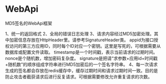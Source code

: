 # WebApi
MD5签名的WebApi框架

1、统一的返回格式
2、全局的错误日志处理
3、请求内容经过MD5加密处理。其中加密信息存放在HttpHeader里。请参考SignatureHeader类。
      appid为接口授权访问的第三方应用ID，同时每个ID对应一个密钥。这里是写死的，可根据需要从数据库或配置文件读取。
      timestamp是一个时间戳，表示当前请求的过期时间。
      nonce是个随机数，增加密码复杂度。
      signature是把请“求参数+应用id+时间戳+随机数”的顺序组成字符串进行MD5加密后的一个签名字符串。
 4、每一次请求生成的签名都会存放在redis缓存中，缓存过期时间和请求过期时间一致。目的是防止攻击者截获请求后进行反复请求。可根据需要修改允许重复请求的次数。
